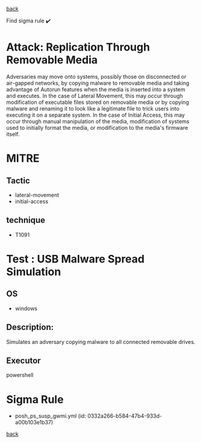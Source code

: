 
[back](../index.md)

Find sigma rule :heavy_check_mark: 

# Attack: Replication Through Removable Media 

Adversaries may move onto systems, possibly those on disconnected or air-gapped networks, by copying malware to removable media and taking advantage of Autorun features when the media is inserted into a system and executes. In the case of Lateral Movement, this may occur through modification of executable files stored on removable media or by copying malware and renaming it to look like a legitimate file to trick users into executing it on a separate system. In the case of Initial Access, this may occur through manual manipulation of the media, modification of systems used to initially format the media, or modification to the media's firmware itself.

# MITRE
## Tactic
  - lateral-movement
  - initial-access


## technique
  - T1091


# Test : USB Malware Spread Simulation
## OS
  - windows


## Description:
Simulates an adversary copying malware to all connected removable drives. 


## Executor
powershell

# Sigma Rule
 - posh_ps_susp_gwmi.yml (id: 0332a266-b584-47b4-933d-a00b103e1b37)



[back](../index.md)
